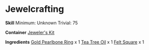 <!-- TITLE: Polished Gold Pearlbone Ring -->
<!-- SUBTITLE:  -->
# Jewelcrafting
**Skill**
Minimum: Unknown
Trivial: 75

**Container**
[Jeweler's Kit](jewelers-kit)

**Ingredients**
[Gold Pearlbone Ring](gold-pearlbone-ring) x 1
[Tea Tree Oil](tea-tree-oil) x 1
[Felt Square](felt-square) x 1